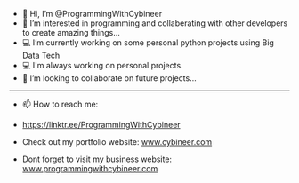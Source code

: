 - 👋 Hi, I’m @ProgrammingWithCybineer
- 👀 I’m interested in programming and collaberating with other developers to create amazing things...
- 💻 I’m currently working on some personal python projects using Big Data Tech
- 💻 I'm always working on personal projects.
- 💞️ I’m looking to collaborate on future projects...
______________________________________________________________

- 📫 How to reach me: 
- https://linktr.ee/ProgrammingWithCybineer

- Check out my portfolio website: www.cybineer.com

- Dont forget to visit my business website: www.programmingwithcybineer.com

<!---
Programmingwithcybineer/programmingwithcybineer is a ✨ special ✨ repository because its `README.md` (this file) appears on your GitHub profile.
You can click the Preview link to take a look at your changes.
--->
